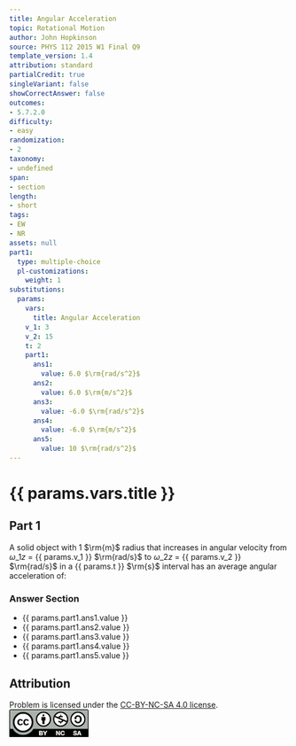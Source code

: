 ```yaml
---
title: Angular Acceleration
topic: Rotational Motion
author: John Hopkinson
source: PHYS 112 2015 W1 Final Q9
template_version: 1.4
attribution: standard
partialCredit: true
singleVariant: false
showCorrectAnswer: false
outcomes:
- 5.7.2.0
difficulty:
- easy
randomization:
- 2
taxonomy:
- undefined
span:
- section
length:
- short
tags:
- EW
- NR
assets: null
part1:
  type: multiple-choice
  pl-customizations:
    weight: 1
substitutions:
  params:
    vars:
      title: Angular Acceleration
    v_1: 3
    v_2: 15
    t: 2
    part1:
      ans1:
        value: 6.0 $\rm{rad/s^2}$
      ans2:
        value: 6.0 $\rm{m/s^2}$
      ans3:
        value: -6.0 $\rm{rad/s^2}$
      ans4:
        value: -6.0 $\rm{m/s^2}$
      ans5:
        value: 10 $\rm{rad/s^2}$
---
```

# {{ params.vars.title }}

## Part 1

A solid object with 1 $\rm{m}$ radius that increases in angular velocity from $\omega\_{1z}$ = {{ params.v_1 }} $\rm{rad/s}$ to $\omega\_{2z}$ = {{ params.v_2 }} $\rm{rad/s}$ in a {{ params.t }} $\rm{s}$ interval has an average angular acceleration of:

### Answer Section

- {{ params.part1.ans1.value }}
- {{ params.part1.ans2.value }}
- {{ params.part1.ans3.value }}
- {{ params.part1.ans4.value }}
- {{ params.part1.ans5.value }}

## Attribution

Problem is licensed under the [CC-BY-NC-SA 4.0 license](https://creativecommons.org/licenses/by-nc-sa/4.0/).<br> ![The Creative Commons 4.0 license requiring attribution-BY, non-commercial-NC, and share-alike-SA license.](https://raw.githubusercontent.com/firasm/bits/master/by-nc-sa.png)